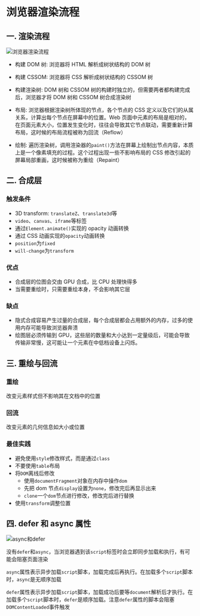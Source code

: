 # 浏览器渲染流程

## 一. 渲染流程

![浏览器渲染流程](https://p1-jj.byteimg.com/tos-cn-i-t2oaga2asx/gold-user-assets/2018/1/22/1611cb18d3a3938b~tplv-t2oaga2asx-zoom-in-crop-mark:1512:0:0:0.awebp)

- 构建 DOM 树: 浏览器将 HTML 解析成树状结构的 DOM 树

- 构建 CSSOM: 浏览器将 CSS 解析成树状结构的 CSSOM 树

- 构建渲染树: DOM 树和 CSSOM 树的构建时独立的，但需要两者都构建完成后，浏览器才将 DOM 树和 CSSOM 树合成渲染树

- 布局: 浏览器根据渲染树所体现的节点，各个节点的 CSS 定义以及它们的从属关系，计算出每个节点在屏幕中的位置。Web 页面中元素的布局是相对的，在页面元素大小，位置发生变化时，往往会导致其它节点联动，需要重新计算布局，这时候的布局流程被称为回流（Reflow）

- 绘制: 遍历渲染树，调用渲染器的`paint()`方法在屏幕上绘制出节点内容，本质上是一个像素填充的过程。这个过程出现一些不影响布局的 CSS 修改引起的屏幕局部重画，这时候被称为重绘（Repaint）

## 二. 合成层

### 触发条件

- 3D transform: `translateZ`、`translate3d`等
- `video`、`canvas`、`iframe`等标签
- 通过`Element.animate()`实现的 opacity 动画转换
- 通过 CSS 动画实现的`opacity`动画转换
- `position`为`fixed`
- `will-change`为`transform`

### 优点

- 合成层的位图会交由 GPU 合成，比 CPU 处理快得多
- 当需要重绘时，只需要重绘本身，不会影响其它层

### 缺点

- 隐式合成容易产生过量的合成层，每个合成层都会占用额外的内存，过多的使用内存可能导致浏览器奔溃
- 绘图层必须传输到 GPU，这些层的数量和大小达到一定量级后，可能会导致传输非常慢，这可能让一个元素在中低档设备上闪烁。

## 三. 重绘与回流

### 重绘

改变元素样式但不影响其在文档中的位置

### 回流

改变元素的几何信息如大小或位置

### 最佳实践

- 避免使用`style`修改样式，而是通过`class`
- 不要使用`table`布局
- 将`DOM`离线后修改
  - 使用`documentFragment`对象在内存中操作`dom`
  - 先把 dom 节点`display`设置为`none`，修改完后再显示出来
  - `clone`一个`dom`节点进行修改，修改完后进行替换
- 使用`transform`调整位置

## 四. defer 和 async 属性

![async和defer](https://developer.mozilla.org/zh-CN/docs/Web/HTML/Element/script/async-defer.jpg)

没有`defer`和`async`，当浏览器遇到该`script`标签时会立即同步加载和执行，有可能会阻塞页面渲染

`async`属性表示异步加载`script`脚本，加载完成后再执行。在加载多个`script`脚本时，`async`是无顺序加载

`defer`属性表示异步加载`script`脚本，加载成功后要等`document`解析后才执行。在加载多个`script`脚本时，`defer`是顺序加载。注意`defer`属性的脚本会阻塞`DOMContentLoaded`事件触发
